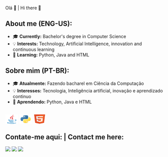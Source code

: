  Olá 👋 | Hi there 👋
<div>
  
## About me (ENG-US):

 - 🎓 **Currently:** Bachelor's degree in Computer Science 
 - 💡 **Interests:** Technology, Artificial Intelligence, innovation and continuous learning
 - 🧠 **Learning:** Python, Java and HTML




## Sobre mim (PT-BR):

 - 🎓 **Atualmente:** Fazendo bacharel em Ciência da Computação
 - 💡 **Interesses:** Tecnologia, Inteligência artificial, inovação e aprendizado continuo
 - 🧠 **Aprendendo:** Python, Java e HTML

<div style="display: inline_block"><br>
  <img align="center" alt="Java" height="30" width="40" src="https://raw.githubusercontent.com/devicons/devicon/master/icons/java/java-original.svg">
  <img align="center" alt="Python" height="30" width="40" src="https://raw.githubusercontent.com/devicons/devicon/master/icons/python/python-original.svg">
  <img align="center" alt="HTML" height="30" width="40" src="https://raw.githubusercontent.com/devicons/devicon/master/icons/html5/html5-original.svg">

  ## Contate-me aqui: | Contact me here:

<div> 
   <a href="https://discord.gg/ava001exe" target="_blank"><img src="https://img.shields.io/badge/Discord-7289DA?style=for-the-badge&logo=discord&logoColor=white" target="_blank"></a> 
   <a href="https://www.linkedin.com/in/vitoriamilene" target="_blank"><img src="https://img.shields.io/badge/-LinkedIn-%230077B5?style=for-the-badge&logo=linkedin&logoColor=white" target="_blank"></a> 
   <a href="https://instagram.com/miivitr" target="_blank"><img src="https://img.shields.io/badge/-Instagram-%23E4405F?style=for-the-badge&logo=instagram&logoColor=white" target="_blank"></a>
  
</div>

   
